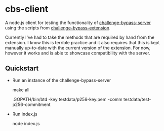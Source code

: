 # cbs-client

A node.js client for testing the functionality of [challenge-bypass-server](https://github.com/privacypass/challenge-bypass-server) using the scripts from [challenge-bypass-extension](https://github.com/privacypass/challenge-bypass-extension).

Currently I've had to take the methods that are required by hand from the extension. I know this is terrible practice and it also requires that this is kept manually up-to-date with the current version of the extension. For now, however it works and is able to showcase compatibility with the server.

## Quickstart

- Run an instance of the challenge-bypass-server

	make all

	.GOPATH/bin/btd -key testdata/p256-key.pem -comm testdata/test-p256-commitment

- Run index.js

	node index.js
